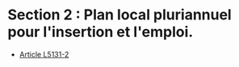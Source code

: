 # Section 2 : Plan local pluriannuel pour l'insertion et l'emploi.

* [Article L5131-2](./LEGIARTI000006903487.md)
